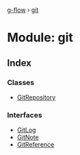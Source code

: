 [g-flow](../README.md) › [git](git.md)

# Module: git

## Index

### Classes

* [GitRepository](../classes/git.gitrepository.md)

### Interfaces

* [GitLog](../interfaces/git.gitlog.md)
* [GitNote](../interfaces/git.gitnote.md)
* [GitReference](../interfaces/git.gitreference.md)
